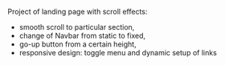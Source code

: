 Project of landing page with scroll effects:

- smooth scroll to particular section,
- change of Navbar from static to fixed,
- go-up button from a certain height,
- responsive design: toggle menu and dynamic setup of links
